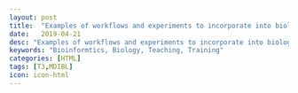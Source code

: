 ```yaml
---
layout: post
title:  "Examples of workflows and experiments to incorporate into biology core curriculum"
date:   2019-04-21
desc: "Examples of workflows and experiments to incorporate into biology core curriculum"
keywords: "Bioinformtics, Biology, Teaching, Training"
categories: [HTML]
tags: [T3,MDIBL]
icon: icon-html
---
```

